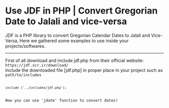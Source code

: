 # Use JDF in PHP | Convert Gregorian Date to Jalali and vice-versa
JDF is a PHP library to convert Gregorian Calendar Dates to Jalali and Vice-Versa, Here we gathered some examples to use inside your projects/softwares.
<hr />
First of all download and include jdf.php from their official website:
<br />
<code>https://jdf.scr.ir/download/</code>
<br />
Include the downloaded file [jdf.php] in proper place in your project such as <code>path/to/includes</codes>
<br />
<code>include ('../includes/jdf.php');</code>
<br />
Now you can use 'jdate' function to convert dates!
